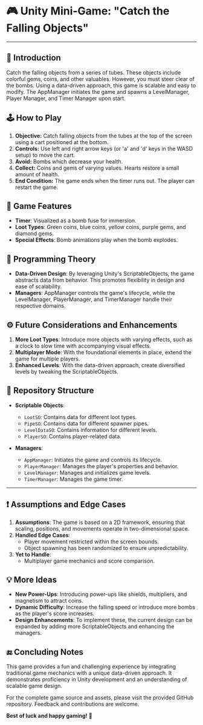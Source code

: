 # 🎮 **Unity Mini-Game: "Catch the Falling Objects"**

---

## **🌟 Introduction**
Catch the falling objects from a series of tubes. These objects include colorful gems, coins, and other valuables. However, you must steer clear of the bombs. Using a data-driven approach, this game is scalable and easy to modify. The AppManager initiates the game and spawns a LevelManager, Player Manager, and Timer Manager upon start.

## **🕹️ How to Play**
1. **Objective:** Catch falling objects from the tubes at the top of the screen using a cart positioned at the bottom.
2. **Controls:** Use left and right arrow keys (or 'a' and 'd' keys in the WASD setup) to move the cart.
3. **Avoid:** Bombs which decrease your health.
4. **Collect:** Coins and gems of varying values. Hearts restore a small amount of health.
5. **End Condition:** The game ends when the timer runs out. The player can restart the game.

## **🎉 Game Features**
- **Timer**: Visualized as a bomb fuse for immersion.
- **Loot Types**: Green coins, blue coins, yellow coins, purple gems, and diamond gems.
- **Special Effects**: Bomb animations play when the bomb explodes.

## **🧠 Programming Theory**
- **Data-Driven Design**: By leveraging Unity's ScriptableObjects, the game abstracts data from behavior. This promotes flexibility in design and ease of scalability.
- **Managers**: AppManager controls the game's lifecycle, while the LevelManager, PlayerManager, and TimerManager handle their respective domains.

## **⚙️ Future Considerations and Enhancements**
1. **More Loot Types**: Introduce more objects with varying effects, such as a clock to slow time with accompanying visual effects.
2. **Multiplayer Mode**: With the foundational elements in place, extend the game for multiple players.
3. **Enhanced Levels**: With the data-driven approach, create diversified levels by tweaking the ScriptableObjects.

## **📂 Repository Structure**
- **Scriptable Objects**:
  - `LootSO`: Contains data for different loot types.
  - `PipeSO`: Contains data for different spawner pipes.
  - `LevelDataSO`: Contains information for different levels.
  - `PlayerSO`: Contains player-related data.

- **Managers**:
  - `AppManager`: Initiates the game and controls its lifecycle.
  - `PlayerManager`: Manages the player's properties and behavior.
  - `LevelManager`: Manages and initializes game levels.
  - `TimerManager`: Manages the game timer.

---

## **❗ Assumptions and Edge Cases**
1. **Assumptions**: The game is based on a 2D framework, ensuring that scaling, positions, and movements operate in two-dimensional space.
2. **Handled Edge Cases**: 
   - Player movement restricted within the screen bounds.
   - Object spawning has been randomized to ensure unpredictability.
3. **Yet to Handle**:
   - Multiplayer game mechanics and score comparison.

## **💡 More Ideas**
- **New Power-Ups**: Introducing power-ups like shields, multipliers, and magnetism to attract coins.
- **Dynamic Difficulty**: Increase the falling speed or introduce more bombs as the player's score increases.
- **Design Enhancements**: To implement these, the current design can be expanded by adding more ScriptableObjects and enhancing the managers.

## **🔚 Concluding Notes**
This game provides a fun and challenging experience by integrating traditional game mechanics with a unique data-driven approach. It demonstrates proficiency in Unity development and an understanding of scalable game design.

For the complete game source and assets, please visit the provided GitHub repository. Feedback and contributions are welcome. 

**Best of luck and happy gaming!** 🎉

